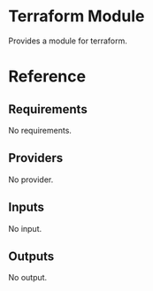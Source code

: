 # Terraform Module
Provides a module for terraform.

# Reference
<!--- BEGIN_TF_DOCS --->
## Requirements

No requirements.

## Providers

No provider.

## Inputs

No input.

## Outputs

No output.

<!--- END_TF_DOCS --->
